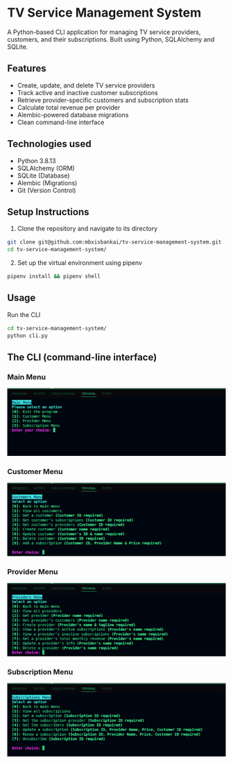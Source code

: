 # TV Service Management System

A Python-based CLI application for managing TV service providers, customers, and their subscriptions. Built using Python, SQLAlchemy and SQLite.

## Features

- Create, update, and delete TV service providers
- Track active and inactive customer subscriptions
- Retrieve provider-specific customers and subscription stats
- Calculate total revenue per provider
- Alembic-powered database migrations
- Clean command-line interface

## Technologies used
- Python 3.8.13
- SQLAlchemy (ORM)
- SQLite (Database)
- Alembic (Migrations)
- Git (Version Control)

## Setup Instructions
1. Clone the repository and navigate to its directory
```bash
git clone git@github.com:mbxisbankai/tv-service-management-system.git
cd tv-service-management-system/
```
2. Set up the virtual environment using pipenv
```bash
pipenv install && pipenv shell
```

## Usage
Run the CLI
```bash
cd tv-service-management-system/
python cli.py
```
## The CLI (command-line interface)

### Main Menu
![Main Menu](assets/main_menu.png "Main Menu")

### Customer Menu
![Customer Menu](assets/customers_menu.png "Customer Menu")

### Provider Menu
![Provider Menu](assets/providers_menu.png "Provider Menu")

### Subscription Menu
![Subscription Menu](assets/subscriptions_menu.png "Subscriptions Menu")